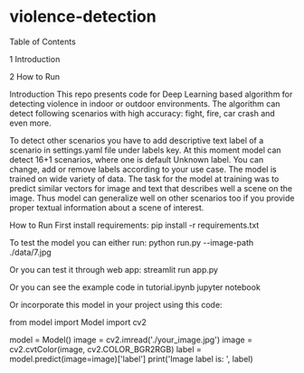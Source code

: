# violence-detection

Table of Contents

1 Introduction

2 How to Run

Introduction
This repo presents code for Deep Learning based algorithm for detecting violence in indoor or outdoor environments. The algorithm can detect following scenarios with high accuracy: fight, fire, car crash and even more.

To detect other scenarios you have to add descriptive text label of a scenario in settings.yaml file under labels key. At this moment model can detect 16+1 scenarios, where one is default Unknown label. You can change, add or remove labels according to your use case. The model is trained on wide variety of data. The task for the model at training was to predict similar vectors for image and text that describes well a scene on the image. Thus model can generalize well on other scenarios too if you provide proper textual information about a scene of interest.

How to Run
First install requirements: pip install -r requirements.txt

To test the model you can either run: python run.py --image-path ./data/7.jpg

Or you can test it through web app: streamlit run app.py

Or you can see the example code in tutorial.ipynb jupyter notebook

Or incorporate this model in your project using this code:

from model import Model
import cv2

model = Model()
image = cv2.imread('./your_image.jpg')
image = cv2.cvtColor(image, cv2.COLOR_BGR2RGB)
label = model.predict(image=image)['label']
print('Image label is: ', label)
